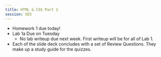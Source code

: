 ```yaml
---
title: HTML & CSS Part 2
session: S03
---
```

* Homework 1 due today!
* Lab 1a Due on Tuesday
    * No lab writeup due next week. First writeup will be for all of Lab 1.
* Each of the slide deck concludes with a set of Review Questions. They make up a study guide for the quizzes.